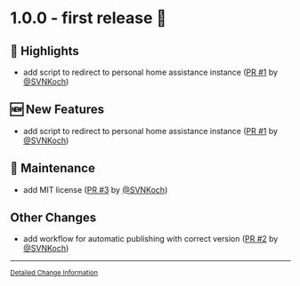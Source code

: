 # 1.0.0 - first release 🚀

## :loudspeaker: Highlights

- add script to redirect to personal home assistance instance ([PR #1](https://github.com/SVNKoch/my-home-assistant-automatic-link-redirect-userscript/pull/1) by [@SVNKoch]())

## :new: New Features

- add script to redirect to personal home assistance instance ([PR #1](https://github.com/SVNKoch/my-home-assistant-automatic-link-redirect-userscript/pull/1) by [@SVNKoch]())

## :toolbox: Maintenance

- add MIT license ([PR #3](https://github.com/SVNKoch/my-home-assistant-automatic-link-redirect-userscript/pull/3) by [@SVNKoch]())

## Other Changes

- add workflow for automatic publishing with correct version ([PR #2](https://github.com/SVNKoch/my-home-assistant-automatic-link-redirect-userscript/pull/2) by [@SVNKoch]())

---

<sub>[Detailed Change Information](https://github.com/SVNKoch/my-home-assistant-automatic-link-redirect-userscript/compare/...v1.0.0)</sub>

<br>
<br>

